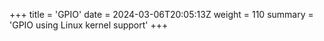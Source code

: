 +++
title = 'GPIO'
date = 2024-03-06T20:05:13Z
weight = 110
summary = 'GPIO using Linux kernel support'
+++
